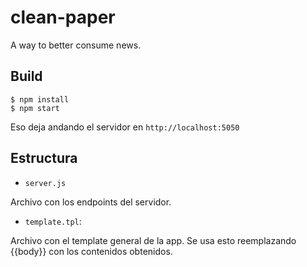 # clean-paper
A way to better consume news.

## Build

    $ npm install
    $ npm start
Eso deja andando el servidor en `http://localhost:5050`

## Estructura

  * `server.js`
  
  Archivo con los endpoints del servidor.
  
  * `template.tpl`:
  
  Archivo con el template general de la app. Se usa esto reemplazando {{body}} con los contenidos obtenidos.
